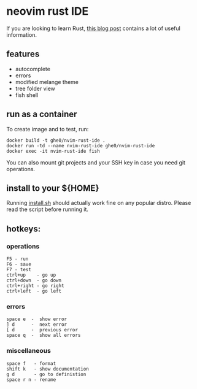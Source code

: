 # neovim rust IDE

If you are looking to learn Rust, [this blog post](https://blog.gheo.tech/posts/learning-rust/) contains a lot of useful information.

## features

* autocomplete
* errors
* modified melange theme
* tree folder view
* fish shell

## run as a container

To create image and to test, run:

```
docker build -t ghe0/nvim-rust-ide .
docker run -td --name nvim-rust-ide ghe0/nvim-rust-ide
docker exec -it nvim-rust-ide fish
```

You can also mount git projects and your SSH key in case you need git operations.

## install to your ${HOME}

Running [install.sh](install.sh) should actually work fine on any popular distro. Please read the script before running it.

## hotkeys:

### operations
```
F5 - run
F6 - save
F7 - test
ctrl+up    - go up
ctrl+down  - go down
ctrl+right - go right
ctrl+left  - go left
```

### errors
```
space e  -  show error  
] d      -  next error  
[ d      -  previous error  
space q  -  show all errors
```

### miscellaneous
```
space f   - format
shift k   - show documentation
g d       - go to definistion
space r n - rename
```
